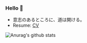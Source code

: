 ### Hello 👋 
- 意志のあるところに、道は開ける。
- Resume: [CV](https://likouka.github.io/resume/)

![Anurag's github stats](https://github-readme-stats.vercel.app/api?username=lhaohua-li)
